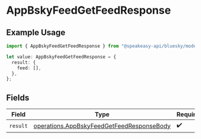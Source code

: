 # AppBskyFeedGetFeedResponse

## Example Usage

```typescript
import { AppBskyFeedGetFeedResponse } from "@speakeasy-api/bluesky/models/operations";

let value: AppBskyFeedGetFeedResponse = {
  result: {
    feed: [],
  },
};
```

## Fields

| Field                                                                                                  | Type                                                                                                   | Required                                                                                               | Description                                                                                            |
| ------------------------------------------------------------------------------------------------------ | ------------------------------------------------------------------------------------------------------ | ------------------------------------------------------------------------------------------------------ | ------------------------------------------------------------------------------------------------------ |
| `result`                                                                                               | [operations.AppBskyFeedGetFeedResponseBody](../../models/operations/appbskyfeedgetfeedresponsebody.md) | :heavy_check_mark:                                                                                     | N/A                                                                                                    |